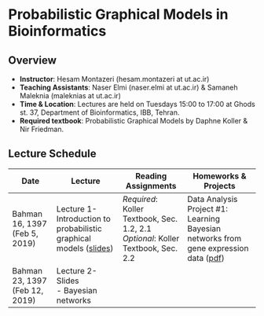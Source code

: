 # Probabilistic Graphical Models in Bioinformatics

## Overview
- **Instructor**: Hesam Montazeri (hesam.montazeri at ut.ac.ir)
- **Teaching Assistants**: Naser Elmi (naser.elmi at ut.ac.ir) & Samaneh Maleknia (maleknias at ut.ac.ir)
- **Time & Location**: Lectures are held on Tuesdays 15:00 to 17:00 at Ghods st. 37, Department of Bioinformatics, IBB, Tehran.
- **Required textbook**: Probabilistic Graphical Models by Daphne Koller & Nir Friedman.

## Lecture Schedule

Date | Lecture | Reading Assignments | Homeworks & Projects |
 ------------- | -------------------------- | ------------- | ------------- |
Bahman 16, 1397 (Feb 5, 2019) | Lecture 1- Introduction to probabilistic graphical models ([slides](lecture/01Introduction.pdf))  | *Required*: Koller Textbook, Sec. 1.2, 2.1 <br> *Optional*: Koller Textbook, Sec. 2.2 | Data Analysis Project #1: Learning Bayesian networks from gene expression data ([pdf](projects/project1.pdf)) |
Bahman 23, 1397 (Feb 12, 2019) | Lecture 2- Slides <br>  - Bayesian networks |  |  |

